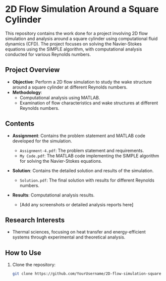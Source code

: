# 2D Flow Simulation Around a Square Cylinder

This repository contains the work done for a project involving 2D flow simulation and analysis around a square cylinder using computational fluid dynamics (CFD). The project focuses on solving the Navier-Stokes equations using the SIMPLE algorithm, with computational analysis conducted for various Reynolds numbers.

## Project Overview
- **Objective**: Perform a 2D flow simulation to study the wake structure around a square cylinder at different Reynolds numbers.
- **Methodology**:
  - Computational analysis using MATLAB.
  - Examination of flow characteristics and wake structures at different Reynolds numbers.

## Contents
- **Assignment**: Contains the problem statement and MATLAB code developed for the simulation.
  - `Assignment-4.pdf`: The problem statement and requirements.
  - `My Code.pdf`: The MATLAB code implementing the SIMPLE algorithm for solving the Navier-Stokes equations.

- **Solution**: Contains the detailed solution and results of the simulation.
  - `Solution.pdf`: The final solution with results for different Reynolds numbers.

- **Results**: Computational analysis results.
  - [Add any screenshots or detailed analysis reports here]

## Research Interests
- Thermal sciences, focusing on heat transfer and energy-efficient systems through experimental and theoretical analysis.

## How to Use
1. Clone the repository:
   ```bash
   git clone https://github.com/YourUsername/2D-flow-simulation-square-cylinder.git
